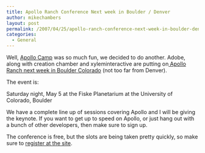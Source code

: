 ```yaml
---
title: Apollo Ranch Conference Next week in Boulder / Denver
author: mikechambers
layout: post
permalink: /2007/04/25/apollo-ranch-conference-next-week-in-boulder-denver/
categories:
  - General
---
```



Well, [Apollo Camp][1] was so much fun, we decided to do another. Adobe, along with creation chamber and xyleminteractive are putting on[ Apollo Ranch next week in Boulder Colorado][2] (not too far from Denver).

The event is:

Saturday night, May 5 at the Fiske Planetarium at the University of Colorado, Boulder

We have a complete line up of sessions covering Apollo and I will be giving the keynote. If you want to get up to speed on Apollo, or just hang out with a bunch of other developers, then make sure to sign up.

The conference is free, but the slots are being taken pretty quickly, so make sure to [register at the site][2].

 [1]: http://www.adobe.com/go/apollocamp
 [2]: http://apolloranch.eventbrite.com/